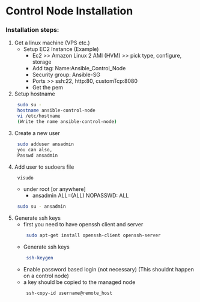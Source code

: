 # Control Node Installation
### Installation steps:

1. Get a linux machine (VPS etc.)
	* Setup EC2 Instance (Example)
	   - Ec2 >> Amazon Linux 2 AMI (HVM) >> pick type, configure, storage 
	   - Add tag: Name:Ansible_Control_Node
	   - Security group: Ansible-SG
	   - Ports >> ssh:22, http:80, customTcp:8080  
	   - Get the pem
2. Setup hostname 
   ```sh
    sudo su -
    hostname ansible-control-node 
    vi /etc/hostname
    (Write the name ansible-control-node)
   ```
3. Create a new user
   ```sh
    sudo adduser ansadmin
    you can also,
    Passwd ansadmin
   ```
4. Add user to sudoers file 
   ```sh
    visudo
   ```
   - under root [or anywhere] 
      - ansadmin ALL=(ALL) NOPASSWD: ALL 
   ```sh
    sudo su - ansadmin 
   ```
5. Generate ssh keys 
   - first you need to have openssh client and server
      ```sh
       sudo apt-get install openssh-client openssh-server
      ```
   - Generate ssh keys 
      ```sh
       ssh-keygen 
      ```
   - Enable password based login (not necessary) (This shouldnt happen on a control node)
   - a key should be copied to the managed node 
      ```sh
       ssh-copy-id username@remote_host
      ```
